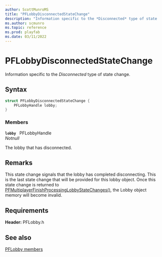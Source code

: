 ```yaml
---
author: ScottMunroMS
title: "PFLobbyDisconnectedStateChange"
description: "Information specific to the *Disconnected* type of state change."
ms.author: scmunro
ms.topic: reference
ms.prod: playfab
ms.date: 03/11/2022
---
```


# PFLobbyDisconnectedStateChange  

Information specific to the *Disconnected* type of state change.  

## Syntax  
  
```cpp
struct PFLobbyDisconnectedStateChange {  
    PFLobbyHandle lobby;  
}  
```
  
### Members  
  
**`lobby`** &nbsp; PFLobbyHandle  
*_Notnull_*  
  
The lobby that has disconnected.
  
## Remarks  
  
This state change signals that the lobby has completed disconnecting. This is the last state change that will be provided for this lobby object. Once this state change is returned to [PFMultiplayerFinishProcessingLobbyStateChanges()](../functions/pfmultiplayerfinishprocessinglobbystatechanges.md), the Lobby object memory will become invalid.
  
## Requirements  
  
**Header:** PFLobby.h
  
## See also  
[PFLobby members](../pflobby_members.md)  

  
  

